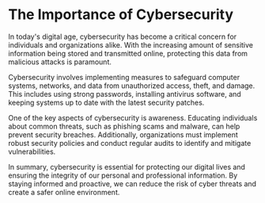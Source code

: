 # The Importance of Cybersecurity

In today's digital age, cybersecurity has become a critical concern for individuals and organizations alike. With the increasing amount of sensitive information being stored and transmitted online, protecting this data from malicious attacks is paramount.

Cybersecurity involves implementing measures to safeguard computer systems, networks, and data from unauthorized access, theft, and damage. This includes using strong passwords, installing antivirus software, and keeping systems up to date with the latest security patches.

One of the key aspects of cybersecurity is awareness. Educating individuals about common threats, such as phishing scams and malware, can help prevent security breaches. Additionally, organizations must implement robust security policies and conduct regular audits to identify and mitigate vulnerabilities.

In summary, cybersecurity is essential for protecting our digital lives and ensuring the integrity of our personal and professional information. By staying informed and proactive, we can reduce the risk of cyber threats and create a safer online environment.
